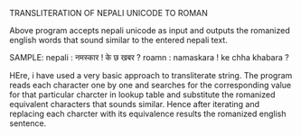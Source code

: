 TRANSLITERATION OF NEPALI UNICODE TO ROMAN

Above program accepts nepali unicode as input and outputs the romanized english words that sound similar to the entered nepali text.

SAMPLE:
nepali : नमस्कार ! के छ खबर ?
roamn : namaskara ! ke chha khabara ?

HEre, i have used a very basic approach to transliterate string. 
The program reads each character one by one and searches for the corresponding value for that particular charcter in lookup table and substitute the romanized equivalent characters that sounds similar.
Hence after iterating and replacing each charcter with its equivalence results the romanized english sentence.
